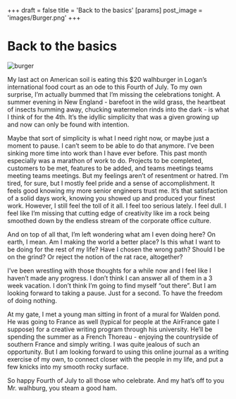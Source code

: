 +++
draft = false
title = 'Back to the basics'
[params]
    post_image = 'images/Burger.png'
+++

# Back to the basics

![burger](Burger.png "Fourth burger")

My last act on American soil is eating this $20 walhburger in Logan’s international food court as an ode to this Fourth of July. To my own surprise, I’m actually bummed that I’m missing the celebrations tonight. A summer evening in New England - barefoot in the wild grass, the heartbeat of insects humming away, chucking watermelon rinds into the dark - is what I think of for the 4th. It’s the idyllic simplicity that was a given growing up and now can only be found with intention.

Maybe that sort of simplicity is what I need right now, or maybe just a moment to pause. I can’t seem to be able to do that anymore. I’ve been sinking more time into work than I have ever before. This past month especially was a marathon of work to do. Projects to be completed, customers to be met, features to be added, and teams meetings teams meeting teams meetings. But my feelings aren’t of resentment or hatred. I’m tired, for sure, but I mostly feel pride and a sense of accomplishment. It feels good knowing my more senior engineers trust me. It’s that satisfaction of a solid days work, knowing you showed up and produced your finest work. However, I still feel the toll of it all. I feel too serious lately. I feel dull. I feel like I’m missing that cutting edge of creativity like im a rock being smoothed down by the endless stream of the corporate office culture. 

And on top of all that, I’m left wondering what am I even doing here? On earth, I mean. Am I making the world a better place? Is this what I want to be doing for the rest of my life? Have I chosen the wrong path? Should I be on the grind? Or reject the notion of the rat race, altogether?

I’ve been wrestling with those thoughts for a while now and I feel like I haven’t made any progress. I don’t think I can answer all of them in a 3 week vacation. I don’t think I’m going to find myself “out there”. But I am looking forward to taking a pause. Just for a second. To have the freedom of doing nothing.

At my gate, I met a young man sitting in front of a mural for Walden pond. He was going to France as well (typical for people at the AirFrance gate I suppose) for a creative writing program through his university. He’ll be spending the summer as a French Thoreau - enjoying the countryside of southern France and simply writing. I was quite jealous of such an opportunity. But I am looking forward to using this online journal as a writing exercise of my own, to connect closer with the people in my life, and put a few knicks into my smooth rocky surface. 

So happy Fourth of July to all those who celebrate. And my hat’s off to you Mr. walhburg, you steam a good ham. 
